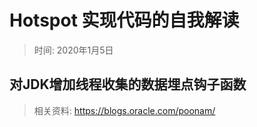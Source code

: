 # Hotspot 实现代码的自我解读

> 时间: 2020年1月5日

## 对JDK增加线程收集的数据埋点钩子函数

> 相关资料: https://blogs.oracle.com/poonam/
